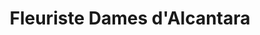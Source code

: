 ---
title: "Fleuriste Dames d'Alcantara"
url: /montreal/fleuriste-dames-dalcantara/
shop: Blumen
---